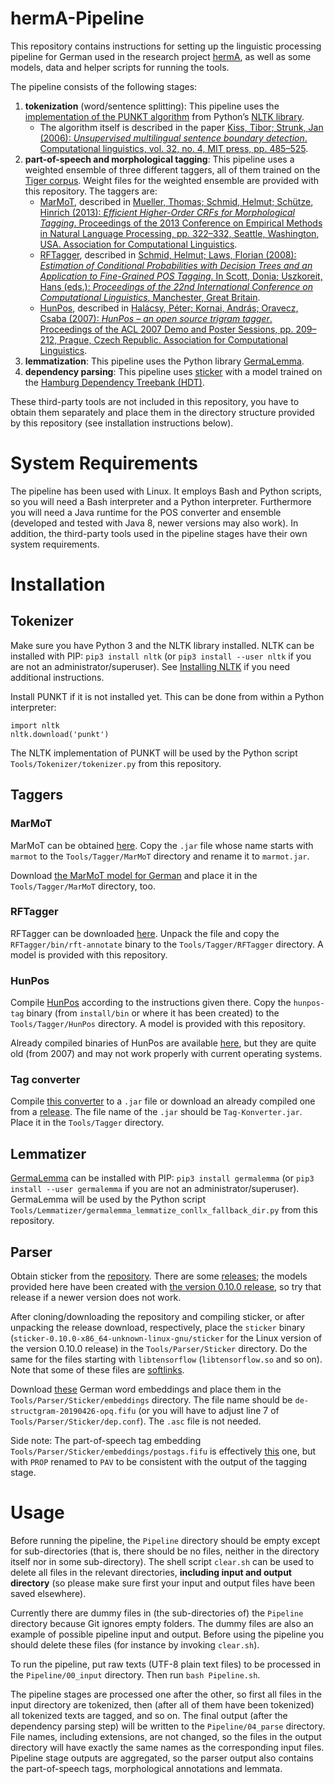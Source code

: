 # hermA-Pipeline

This repository contains instructions for setting up the linguistic processing pipeline for German used in the research project [hermA](https://www.herma.uni-hamburg.de/en.html), as well as some models, data and helper scripts for running the tools.

The pipeline consists of the following stages:

1. **tokenization** (word/sentence splitting): This pipeline uses the [implementation of the PUNKT algorithm](https://www.nltk.org/api/nltk.tokenize.html#module-nltk.tokenize.punkt) from Python’s [NLTK library](https://www.nltk.org/).
   * The algorithm itself is described in the paper <a href="https://www.mitpressjournals.org/doi/pdfplus/10.1162/coli.2006.32.4.485">Kiss, Tibor; Strunk, Jan (2006): <i>Unsupervised multilingual sentence boundary detection</i>. Computational linguistics, vol. 32, no. 4, MIT press, pp. 485–525</a>.
2. **part-of-speech and morphological tagging**: This pipeline uses a weighted ensemble of three different taggers, all of them trained on the [Tiger corpus](https://www.ims.uni-stuttgart.de/forschung/ressourcen/korpora/tiger/). Weight files for the weighted ensemble are provided with this repository. The taggers are:
   * [MarMoT](http://cistern.cis.lmu.de/marmot/), described in <a href="http://citeseerx.ist.psu.edu/viewdoc/download?doi=10.1.1.593.7354&rep=rep1&type=pdf">Mueller, Thomas; Schmid, Helmut; Schütze, Hinrich (2013): <i>Efficient Higher-Order CRFs for Morphological Tagging</i>. Proceedings of the 2013 Conference on Empirical Methods in Natural Language Processing, pp. 322–332, Seattle, Washington, USA. Association for Computational Linguistics</a>.
   * [RFTagger](https://www.cis.uni-muenchen.de/~schmid/tools/RFTagger/), described in <a href="https://www.cis.uni-muenchen.de/~schmid/papers/Schmid-Laws.pdf">Schmid, Helmut; Laws, Florian (2008): <i>Estimation of Conditional Probabilities with Decision Trees and an Application to Fine-Grained POS Tagging</i>. In Scott, Donia; Uszkoreit, Hans (eds.): <i>Proceedings of the 22nd International Conference on Computational Linguistics</i>, Manchester, Great Britain</a>.
   * [HunPos](http://mokk.bme.hu/resources/hunpos/), described in <a href="https://eprints.sztaki.hu/7909/1/Kornai_196394_ny.pdf">Halácsy, Péter; Kornai, András; Oravecz, Csaba (2007): <i>HunPos – an open source trigram tagger</i>. Proceedings of the ACL 2007 Demo and Poster Sessions, pp. 209–212, Prague, Czech Republic. Association for Computational Linguistics</a>.
3. **lemmatization**: This pipeline uses the Python library [GermaLemma](https://github.com/WZBSocialScienceCenter/germalemma).
4. **dependency parsing**: This pipeline uses [sticker](https://github.com/stickeritis/sticker) with a model trained on the [Hamburg Dependency Treebank (HDT)](https://nats-www.informatik.uni-hamburg.de/HDT/WebHome).

These third-party tools are not included in this repository, you have to obtain them separately and place them in the directory structure provided by this repository (see installation instructions below).

# System Requirements

The pipeline has been used with Linux. It employs Bash and Python scripts, so you will need a Bash interpreter and a Python interpreter. Furthermore you will need a Java runtime for the POS converter and ensemble (developed and tested with Java 8, newer versions may also work). In addition, the third-party tools used in the pipeline stages have their own system requirements.

# Installation

## Tokenizer

Make sure you have Python 3 and the NLTK library installed. NLTK can be installed with PIP: `pip3 install nltk` (or `pip3 install --user nltk` if you are not an administrator/superuser). See [Installing NLTK](https://www.nltk.org/install.html) if you need additional instructions.

Install PUNKT if it is not installed yet. This can be done from within a Python interpreter:

	import nltk
	nltk.download('punkt')

The NLTK implementation of PUNKT will be used by the Python script `Tools/Tokenizer/tokenizer.py` from this repository.

## Taggers

### MarMoT

MarMoT can be obtained [here](http://cistern.cis.lmu.de/marmot/bin/CURRENT/). Copy the `.jar` file whose name starts with `marmot` to the `Tools/Tagger/MarMoT` directory and rename it to `marmot.jar`.

Download [the MarMoT model for German](http://cistern.cis.lmu.de/marmot/models/CURRENT/spmrl/de.marmot) and place it in the `Tools/Tagger/MarMoT` directory, too.

### RFTagger

RFTagger can be downloaded [here](https://www.cis.uni-muenchen.de/~schmid/tools/RFTagger/data/RFTagger.tar.gz). Unpack the file and copy the `RFTagger/bin/rft-annotate` binary to the `Tools/Tagger/RFTagger` directory. A model is provided with this repository.

### HunPos

Compile [HunPos](https://github.com/mivoq/hunpos) according to the instructions given there. Copy the `hunpos-tag` binary (from `install/bin` or where it has been created) to the `Tools/Tagger/HunPos` directory. A model is provided with this repository.

Already compiled binaries of HunPos are available [here](https://code.google.com/archive/p/hunpos/downloads), but they are quite old (from 2007) and may not work properly with current operating systems.

### Tag converter

Compile [this converter](https://github.com/benadelm/GermanPOSTagConverter) to a `.jar` file or download an already compiled one from a [release](https://github.com/benadelm/GermanPOSTagConverter/releases). The file name of the `.jar` should be `Tag-Konverter.jar`. Place it in the `Tools/Tagger` directory.

## Lemmatizer

[GermaLemma](https://github.com/WZBSocialScienceCenter/germalemma) can be installed with PIP: `pip3 install germalemma` (or `pip3 install --user germalemma` if you are not an administrator/superuser). GermaLemma will be used by the Python script `Tools/Lemmatizer/germalemma_lemmatize_conllx_fallback_dir.py` from this repository.

## Parser

Obtain sticker from the [repository](https://github.com/stickeritis/sticker). There are some [releases](https://github.com/stickeritis/sticker/releases); the models provided here have been created with [the version 0.10.0 release](https://github.com/stickeritis/sticker/releases/tag/0.10.0), so try that release if a newer version does not work.

After cloning/downloading the repository and compiling sticker, or after unpacking the release download, respectively, place the `sticker` binary (`sticker-0.10.0-x86_64-unknown-linux-gnu/sticker` for the Linux version of the version 0.10.0 release) in the `Tools/Parser/Sticker` directory. Do the same for the files starting with `libtensorflow` (`libtensorflow.so` and so on). Note that some of these files are [softlinks](https://en.wikipedia.org/wiki/Symbolic_link).

Download [these](https://github.com/stickeritis/sticker-models/releases/tag/de-structgram-20190426-opq) German word embeddings and place them in the `Tools/Parser/Sticker/embeddings` directory. The file name should be `de-structgram-20190426-opq.fifu` (or you will have to adjust line 7 of `Tools/Parser/Sticker/dep.conf`). The `.asc` file is not needed.

Side note: The part-of-speech tag embedding `Tools/Parser/Sticker/embeddings/postags.fifu` is effectively [this](https://blob.danieldk.eu/sticker-models/de-structgram-tags-20190426.fifu) one, but with `PROP` renamed to `PAV` to be consistent with the output of the tagging stage.

# Usage

Before running the pipeline, the `Pipeline` directory should be empty except for sub-directories (that is, there should be no files, neither in the directory itself nor in some sub-directory). The shell script `clear.sh` can be used to delete all files in the relevant directories, **including input and output directory** (so please make sure first your input and output files have been saved elsewhere).

Currently there are dummy files in (the sub-directories of) the `Pipeline` directory because Git ignores empty folders. The dummy files are also an example of possible pipeline input and output. Before using the pipeline you should delete these files (for instance by invoking `clear.sh`).

To run the pipeline, put raw texts (UTF-8 plain text files) to be processed in the `Pipeline/00_input` directory. Then run `bash Pipeline.sh`.

The pipeline stages are processed one after the other, so first all files in the input directory are tokenized, then (after all of them have been tokenized) all tokenized texts are tagged, and so on. The final output (after the dependency parsing step) will be written to the `Pipeline/04_parse` directory. File names, including extensions, are not changed, so the files in the output directory will have exactly the same names as the corresponding input files. Pipeline stage outputs are aggregated, so the parser output also contains the part-of-speech tags, morphological annotations and lemmata.